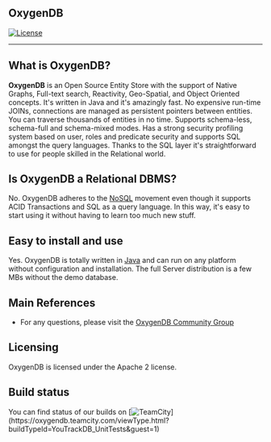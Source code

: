## OxygenDB

[![License](https://img.shields.io/badge/License-Apache%202.0-blue.svg)](https://opensource.org/licenses/Apache-2.0)

------

## What is OxygenDB?

**OxygenDB** is an Open Source Entity Store with the support of Native Graphs, 
Full-text search, Reactivity, Geo-Spatial, and Object Oriented concepts. 
It's written in Java and it's amazingly fast. 
No expensive run-time JOINs, connections are managed as persistent pointers between entities. 
You can traverse thousands of entities in no time. Supports schema-less, schema-full and schema-mixed modes.
Has a strong security profiling system based on user, roles and predicate security and 
supports SQL amongst the query languages. Thanks to the SQL layer 
it's straightforward to use for people skilled in the Relational world.

## Is OxygenDB a Relational DBMS?

No. OxygenDB adheres to the [NoSQL](http://en.wikipedia.org/wiki/NoSQL) movement even though it supports ACID Transactions 
and SQL as a query language. 
In this way, it's easy to start using it without having to learn too much new stuff. 

## Easy to install and use

Yes. OxygenDB is totally written in [Java](http://en.wikipedia.org/wiki/Java_%28programming_language%29) and can run on any platform without configuration and installation.
The full Server distribution is a few MBs without the demo database.

## Main References

- For any questions, please visit the [OxygenDB Community Group](https://github.com/oxygendb/oxygendb/discussions)

## Licensing

OxygenDB is licensed under the Apache 2 license. 

## Build status

You can find status of our builds on [![TeamCity](https://oxygendb.teamcity.com/app/rest/builds/buildType:(id:YouTrackDB_UnitTests)/statusIcon)](https://oxygendb.teamcity.com/viewType.html?buildTypeId=YouTrackDB_UnitTests&guest=1)
